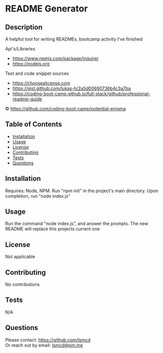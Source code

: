 # README Generator

## Description

A helpful tool for writing READMEs, bootcamp activity I've finished

Api's/Libraries

- <https://www.npmjs.com/package/inquirer>
- <https://nodejs.org>

Text and code snippet sources

- <https://choosealicense.com>
- <https://gist.github.com/lukas-h/2a5d00690736b4c3a7ba>
- <https://coding-boot-camp.github.io/full-stack/github/professional-readme-guide>

© <https://github.com/coding-boot-camp/potential-enigma>

## Table of Contents

- [Installation](#installation)
- [Usage](#usage)
- [License](#license)
- [Contributing](#contributing)
- [Tests](#tests)
- [Questions](#questions)

## Installation

Requires: Node, NPM. Run "npm init" in the project's main directory. Upon completion, run "node index.js"

## Usage

Run the command "node index.js", and answer the prompts. The new README will replace this projects current one

## License

Not applicable

## Contributing

No contributions

## Tests

N/A

## Questions

Please contact: <https://github.com/lsmcd>  
Or reach out by email: <lsmcd@pm.me>
